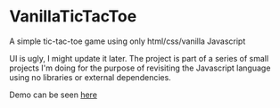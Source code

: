 # VanillaTicTacToe
A simple tic-tac-toe game using only html/css/vanilla Javascript

UI is ugly, I might update it later. 
The project is part of a series of small projects I'm doing for the purpose of revisiting the Javascript language using
no libraries or external dependencies.

Demo can be seen [here](https://vanilla-tictactoe.surge.sh/)
